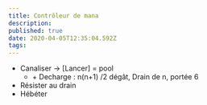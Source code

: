 ```yaml
---
title: Contrôleur de mana
description: 
published: true
date: 2020-04-05T12:35:04.592Z
tags: 
---
```


- Canaliser -> [Lancer] = pool
    - \+ Decharge : n(n+1) /2 dégât, Drain de n,  portée 6
- Résister au drain
- Hébéter